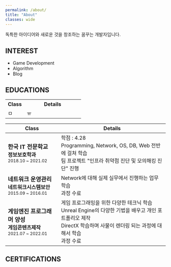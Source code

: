 ```yaml
---
permalink: /about/
title: "About"
classes: wide
---
```


독특한 아이디어와 새로운 것을 창조하는 꿈꾸는 개발자입니다.

## INTEREST

* Game Development
* Algorithm 
* Blog

## EDUCATIONS

<table>
  <tr>
    <th> Class </th>
    <th style="width:75%"> Details </th>
  </tr>
  <tr>
    <td> ㅁ</td>
    <td> ㅠ</td>
  </tr>
</table>

| Class | Details |
| -------------------------------- | -----------------------------------------------------------|
| <font size="4"><b>한국 IT 전문학교</b></font><br/> <font size="3"><b>정보보호학과</b></font><br/> <font size="2">2018.10 ~ 2021.02</font>   | 학점 : 4.28 <br/> Programming, Network, OS, DB, Web 전반에 걸쳐 학습 <br/> 팀 프로젝트 "인프라 취약점 진단 및 모의해킹 진단" 진행 |
| <font size="4"><b>네트워크 운영관리</b></font><br/> <font size="3"><b>네트워크시스템보안</b></font><br/> <font size="2">2015.09 ~ 2016.01</font> | Network에 대해 실제 실무에서 진행하는 업무 학습<br/>과정 수료  |
| <font size="4"><b>게임엔진 프로그래머 양성</b></font><br/> <font size="3"><b>게임콘텐츠제작</b></font><br/> <font size="2">2021.07 ~ 2022.01</font> | 게임 프로그래밍을 위한 다양한 테크닉 학습<br/>Unreal Engine의 다양한 기법을 배우고 개인 포트폴리오 제작<br/> DirectX 학습하며 사물이 렌더링 되는 과정에 대해서 학습<br/>과정 수료|


## CERTIFICATIONS
